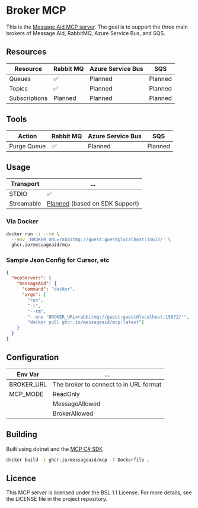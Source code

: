 # Broker MCP

This is the [Message Aid MCP server](https://messageaid.com/docs/reference/mcp). The goal is to support the three main brokers 
of Message Aid, RabbitMQ, Azure Service Bus, and SQS.

## Resources

| Resource      | Rabbit MQ | Azure Service Bus | SQS     |
|---------------|-----------|-------------------|---------|
| Queues        | ✅         | Planned           | Planned |
| Topics        | ✅         | Planned           | Planned |
| Subscriptions | Planned   | Planned           | Planned |

## Tools

| Action      | Rabbit MQ | Azure Service Bus | SQS     |
|-------------|-----------|-------------------|---------|
| Purge Queue | ✅         | Planned           | Planned | 


## Usage

| Transport  | ...                                                                                             |
|------------|-------------------------------------------------------------------------------------------------|
| STDIO      | ✅                                                                                               |
| Streamable | [Planned](https://github.com/modelcontextprotocol/csharp-sdk/issues/157) (based on SDK Support) |

### Via Docker

```sh
docker run -i --rm \
  --env 'BROKER_URL=rabbitmq://guest:guest@localhost:15672/' \
  ghcr.io/messageaid/mcp
```

### Sample Json Config for Cursor, etc

```json
{
  "mcpServers": {
    "messageAid": {
      "command": "docker",
      "args": [
        "run", 
        "-i", 
        "--rm", 
        "--env 'BROKER_URL=rabbitmq://guest:guest@localhost:15672/'",
        "docker pull ghcr.io/messageaid/mcp:latest"]
    }
  }
}
```

## Configuration

| Env Var    | ...                                    |
|------------|----------------------------------------|
| BROKER_URL | The broker to connect to in URL format |
| MCP_MODE   | ReadOnly                               | 
|            | MessageAllowed                         | 
|            | BrokerAllowed                          | 

## Building

Built using dotnet and the [MCP C# SDK](https://github.com/modelcontextprotocol/csharp-sdk)

```sh
docker build -t ghcr.io/messageaid/mcp -f Dockerfile .
```

## Licence

This MCP server is licensed under the BSL 1.1 License. For more details,
see the LICENSE file in the project repository.